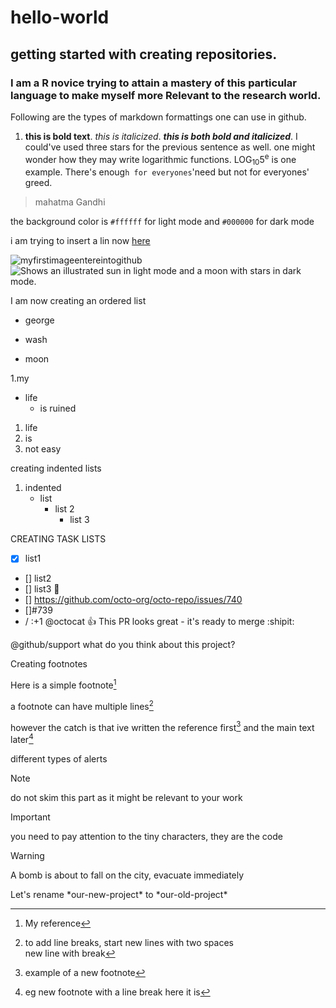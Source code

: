 # hello-world
## getting started with creating repositories.
### I am a R novice trying to attain a mastery of this particular language to make myself more Relevant to the research world.
Following are the types of markdown formattings one can use in github.
1. **this is bold text**. _this is italicized_. **_this is both bold and italicized_**. I could've used three stars for the previous sentence as well. one might wonder how they may write logarithmic functions. LOG<sub>10</sub>5<sup>e</sup> is one example.
There's enoug`h for everyones`'need but not for everyones' greed. 
> mahatma Gandhi



the background color is `#ffffff` for light mode and `#000000` for dark mode


i am trying to insert a lin now [here](www.google.com)

![myfirstimageentereintogithub](https://myoctocat.com/assets/images/base-octocat.svg)
<picture>
  <source media="(prefers-color-scheme: dark)" srcset="https://user-images.githubusercontent.com/25423296/163456776-7f95b81a-f1ed-45f7-b7ab-8fa810d529fa.png">
  <source media="(prefers-color-scheme: light)" srcset="https://user-images.githubusercontent.com/25423296/163456779-a8556205-d0a5-45e2-ac17-42d089e3c3f8.png">
  <img alt="Shows an illustrated sun in light mode and a moon with stars in dark mode." src="https://user-images.githubusercontent.com/25423296/163456779-a8556205-d0a5-45e2-ac17-42d089e3c3f8.png">
</picture>


I am now creating an ordered list
- george
+ wash
* moon

1.my
  - life
    - is ruined
1. life
1. is
1. not easy


creating indented lists
1. indented
   - list
     - list 2
       - list 3

CREATING TASK LISTS
- [x] list1
- [] list2
- [] list3 :tada:
- [] https://github.com/octo-org/octo-repo/issues/740
- []#739
- /  :+1
@octocat 👍    This PR looks great - it's ready to merge :shipit:

@github/support what do you think about this project?

Creating footnotes

Here is a simple footnote[^1]

a footnote can have multiple lines[^2]
[^1]: My reference
[^2]: to add line breaks, start new lines with two spaces  
  new line with break

[^3]: example of a new footnote
[^4]: eg new footnote with a line break
  here it is

however the catch is that ive written the reference first[^3]
and the main text later[^4]

different types of alerts

> [!NOTe]
> do not skim this part as it might be relevant to your work

> [!important]
> you need to pay attention to the tiny characters, they are the code

> [!WARNING]
> A bomb is about to fall on the city, evacuate immediately


Let's rename \*our-new-project\*  to \*our-old-project\*
